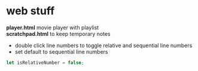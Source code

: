 # web stuff

**player.html** movie player with playlist
\
**scratchpad.html** to keep temporary notes
* double click line numbers to toggle relative and sequential line numbers
* set default to sequential line numbers
```javascript
let isRelativeNumber = false;
```
